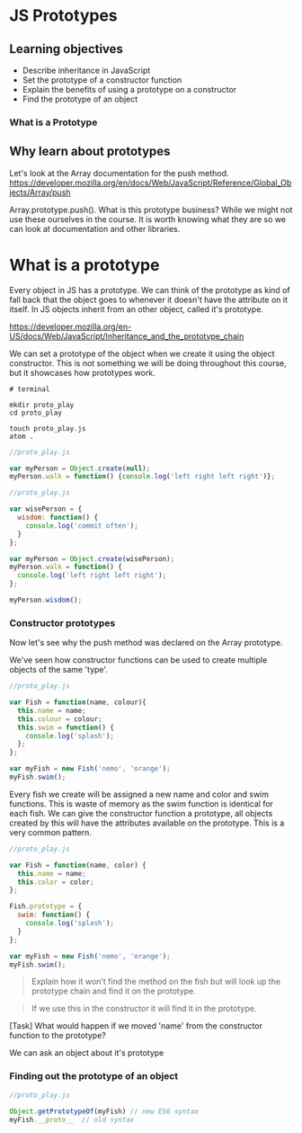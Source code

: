 # JS Prototypes

## Learning objectives
- Describe inheritance in JavaScript
- Set the prototype of a constructor function
- Explain the benefits of using a prototype on a constructor
- Find the prototype of an object

### What is a Prototype

## Why learn about prototypes
Let's look at the Array documentation for the push method.
https://developer.mozilla.org/en/docs/Web/JavaScript/Reference/Global_Objects/Array/push

Array.prototype.push().  What is this prototype business?  While we might not use these ourselves in the course.  It is worth knowing what they are so we can look at documentation and other libraries.


# What is a prototype
Every object in JS has a prototype.  We can think of the prototype as kind of fall back that the object goes to whenever it doesn't have the attribute on it itself. In JS objects inherit from an other object, called it's prototype.

https://developer.mozilla.org/en-US/docs/Web/JavaScript/Inheritance_and_the_prototype_chain

We can set a prototype of the object when we create it using the object constructor.  This is not something we will be doing throughout this course,  but it showcases how prototypes work.

```
# terminal

mkdir proto_play
cd proto_play

touch proto_play.js
atom .
```

```js
//proto_play.js

var myPerson = Object.create(null);
myPerson.walk = function() {console.log('left right left right')};
```

```js
//proto_play.js

var wisePerson = {
  wisdom: function() {
    console.log('commit often');
  }
};

var myPerson = Object.create(wisePerson);
myPerson.walk = function() {
  console.log('left right left right');
};

myPerson.wisdom();
```


### Constructor prototypes

Now let's see why the push method was declared on the Array prototype.

We've seen how constructor functions can be used to create multiple objects of the same 'type'.

```js
//proto_play.js

var Fish = function(name, colour){
  this.name = name;
  this.colour = colour;
  this.swim = function() {
    console.log('splash');
  };
};

var myFish = new Fish('nemo', 'orange');
myFish.swim();
```

Every fish we create will be assigned a new name and color and swim functions.  This is waste of memory as the swim function is identical for each fish.  We can give the constructor function a prototype, all objects created by this will have the attributes available on the prototype.  This is a very common pattern.

```js
//proto_play.js

var Fish = function(name, color) {
  this.name = name;
  this.color = color;
};

Fish.prototype = {
  swim: function() {
    console.log('splash');
  }
};

var myFish = new Fish('nemo', 'orange');
myFish.swim();
```

> Explain how it won't find the method on the fish but will look up the prototype chain and find it on the prototype.

> If we use this in the constructor it will find it in the prototype.

[Task] What would happen if we moved 'name' from the constructor function to the prototype?

We can ask an object about it's prototype

### Finding out the prototype of an object
```js
//proto_play.js

Object.getPrototypeOf(myFish) // new ES6 syntax
myFish.__proto__  // old syntax
```
